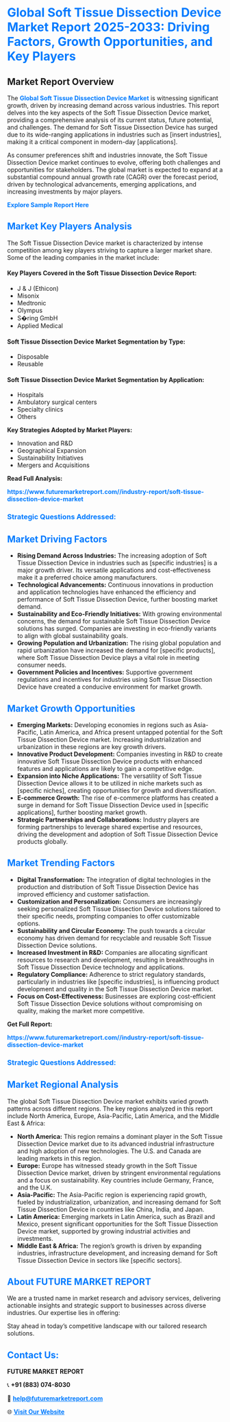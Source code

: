 <h1 style="color: #007BFF;">Global Soft Tissue Dissection Device Market Report 2025-2033: Driving Factors, Growth Opportunities, and Key Players</h1>

<section id="overview">
<h2>Market Report Overview</h2>
<p>The <a href="https://www.futuremarketreport.com//industry-report/soft-tissue-dissection-device-market" style="color: #007BFF; text-decoration: none;"><strong>Global Soft Tissue Dissection Device Market</strong></a> is witnessing significant growth, driven by increasing demand across various industries. This report delves into the key aspects of the Soft Tissue Dissection Device market, providing a comprehensive analysis of its current status, future potential, and challenges. The demand for Soft Tissue Dissection Device has surged due to its wide-ranging applications in industries such as [insert industries], making it a critical component in modern-day [applications].</p>
<p>As consumer preferences shift and industries innovate, the Soft Tissue Dissection Device market continues to evolve, offering both challenges and opportunities for stakeholders. The global market is expected to expand at a substantial compound annual growth rate (CAGR) over the forecast period, driven by technological advancements, emerging applications, and increasing investments by major players.</p>
</section>

<section id="overview">
<p><a href="https://www.futuremarketreport.com//request-sample/reportId=79228" style="color: #007BFF; text-decoration: none;"><strong>Explore Sample Report Here</strong></a></p>
</section>

<section id="key-players">
<h2 style="color: #007BFF;">Market Key Players Analysis</h2>
<p>The Soft Tissue Dissection Device market is characterized by intense competition among key players striving to capture a larger market share. Some of the leading companies in the market include:</p>
<h4>Key Players Covered in the Soft Tissue Dissection Device Report:</h4>
<ul><li>J &amp; J (Ethicon)</li><li>Misonix</li><li>Medtronic</li><li>Olympus</li><li>S�ring GmbH</li><li>Applied Medical</li></ul>
<h4>Soft Tissue Dissection Device Market Segmentation by Type:</h4>
<ul><li>Disposable</li><li>Reusable</li></ul>

<h4>Soft Tissue Dissection Device Market Segmentation by Application:</h4>
<ul><li>Hospitals</li><li>Ambulatory surgical centers</li><li>Specialty clinics</li><li>Others</li></ul>
<p><strong>Key Strategies Adopted by Market Players:</strong></p>
<ul>
<li>Innovation and R&D</li>
<li>Geographical Expansion</li>
<li>Sustainability Initiatives</li>
<li>Mergers and Acquisitions</li>
</ul>
</section>

<section>
<p><strong>Read Full Analysis: </strong></p><a href="https://www.futuremarketreport.com//industry-report/soft-tissue-dissection-device-market" style="color: #007BFF; text-decoration: none;"><strong>https://www.futuremarketreport.com//industry-report/soft-tissue-dissection-device-market</strong></a>
<h3 style="color: #007BFF;">Strategic Questions Addressed:</h3>
</section>

<section id="driving-factors">
<h2 style="color: #007BFF;">Market Driving Factors</h2>
<ul>
<li><strong>Rising Demand Across Industries:</strong> The increasing adoption of Soft Tissue Dissection Device in industries such as [specific industries] is a major growth driver. Its versatile applications and cost-effectiveness make it a preferred choice among manufacturers.</li>
<li><strong>Technological Advancements:</strong> Continuous innovations in production and application technologies have enhanced the efficiency and performance of Soft Tissue Dissection Device, further boosting market demand.</li>
<li><strong>Sustainability and Eco-Friendly Initiatives:</strong> With growing environmental concerns, the demand for sustainable Soft Tissue Dissection Device solutions has surged. Companies are investing in eco-friendly variants to align with global sustainability goals.</li>
<li><strong>Growing Population and Urbanization:</strong> The rising global population and rapid urbanization have increased the demand for [specific products], where Soft Tissue Dissection Device plays a vital role in meeting consumer needs.</li>
<li><strong>Government Policies and Incentives:</strong> Supportive government regulations and incentives for industries using Soft Tissue Dissection Device have created a conducive environment for market growth.</li>
</ul>
</section>

<section id="growth-opportunities">
<h2 style="color: #007BFF;">Market Growth Opportunities</h2>
<ul>
<li><strong>Emerging Markets:</strong> Developing economies in regions such as Asia-Pacific, Latin America, and Africa present untapped potential for the Soft Tissue Dissection Device market. Increasing industrialization and urbanization in these regions are key growth drivers.</li>
<li><strong>Innovative Product Development:</strong> Companies investing in R&D to create innovative Soft Tissue Dissection Device products with enhanced features and applications are likely to gain a competitive edge.</li>
<li><strong>Expansion into Niche Applications:</strong> The versatility of Soft Tissue Dissection Device allows it to be utilized in niche markets such as [specific niches], creating opportunities for growth and diversification.</li>
<li><strong>E-commerce Growth:</strong> The rise of e-commerce platforms has created a surge in demand for Soft Tissue Dissection Device used in [specific applications], further boosting market growth.</li>
<li><strong>Strategic Partnerships and Collaborations:</strong> Industry players are forming partnerships to leverage shared expertise and resources, driving the development and adoption of Soft Tissue Dissection Device products globally.</li>
</ul>
</section>

<section id="trending-factors">
<h2 style="color: #007BFF;">Market Trending Factors</h2>
<ul>
<li><strong>Digital Transformation:</strong> The integration of digital technologies in the production and distribution of Soft Tissue Dissection Device has improved efficiency and customer satisfaction.</li>
<li><strong>Customization and Personalization:</strong> Consumers are increasingly seeking personalized Soft Tissue Dissection Device solutions tailored to their specific needs, prompting companies to offer customizable options.</li>
<li><strong>Sustainability and Circular Economy:</strong> The push towards a circular economy has driven demand for recyclable and reusable Soft Tissue Dissection Device solutions.</li>
<li><strong>Increased Investment in R&D:</strong> Companies are allocating significant resources to research and development, resulting in breakthroughs in Soft Tissue Dissection Device technology and applications.</li>
<li><strong>Regulatory Compliance:</strong> Adherence to strict regulatory standards, particularly in industries like [specific industries], is influencing product development and quality in the Soft Tissue Dissection Device market.</li>
<li><strong>Focus on Cost-Effectiveness:</strong> Businesses are exploring cost-efficient Soft Tissue Dissection Device solutions without compromising on quality, making the market more competitive.</li>
</ul>
</section>

<section>
<p><strong>Get Full Report: </strong></p><a href="https://www.futuremarketreport.com//industry-report/soft-tissue-dissection-device-market" style="color: #007BFF; text-decoration: none;"><strong>https://www.futuremarketreport.com//industry-report/soft-tissue-dissection-device-market</strong></a>
<h3 style="color: #007BFF;">Strategic Questions Addressed:</h3>
</section>


<section id="regional-analysis">
<h2 style="color: #007BFF;">Market Regional Analysis</h2>
<p>The global Soft Tissue Dissection Device market exhibits varied growth patterns across different regions. The key regions analyzed in this report include North America, Europe, Asia-Pacific, Latin America, and the Middle East & Africa:</p>
<ul>
<li><strong>North America:</strong> This region remains a dominant player in the Soft Tissue Dissection Device market due to its advanced industrial infrastructure and high adoption of new technologies. The U.S. and Canada are leading markets in this region.</li>
<li><strong>Europe:</strong> Europe has witnessed steady growth in the Soft Tissue Dissection Device market, driven by stringent environmental regulations and a focus on sustainability. Key countries include Germany, France, and the U.K.</li>
<li><strong>Asia-Pacific:</strong> The Asia-Pacific region is experiencing rapid growth, fueled by industrialization, urbanization, and increasing demand for Soft Tissue Dissection Device in countries like China, India, and Japan.</li>
<li><strong>Latin America:</strong> Emerging markets in Latin America, such as Brazil and Mexico, present significant opportunities for the Soft Tissue Dissection Device market, supported by growing industrial activities and investments.</li>
<li><strong>Middle East & Africa:</strong> The region’s growth is driven by expanding industries, infrastructure development, and increasing demand for Soft Tissue Dissection Device in sectors like [specific sectors].</li>
</ul>
</section>

<footer>
<h2 style="color: #007BFF;">About FUTURE MARKET REPORT</h2>
<p>We are a trusted name in market research and advisory services, delivering actionable insights and strategic support to businesses across diverse industries. Our expertise lies in offering:</p>

<p>Stay ahead in today’s competitive landscape with our tailored research solutions.</p>

<h2 style="color: #007BFF;">Contact Us:</h2>
<p><strong>FUTURE MARKET REPORT</strong></p>
<p>📞 <strong>+91 (883) 074-8030</strong></p>
<p>📧 <strong><a href="mailto:help@futuremarketreport.com" style="color: #007BFF;">help@futuremarketreport.com</a></strong></p>
<p>🌐 <strong><a href="https://www.futuremarketreport.com/" style="color: #007BFF;">Visit Our Website</a></strong></p>
</footer>
